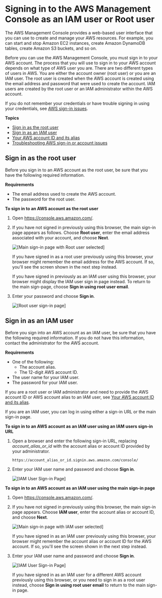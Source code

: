 # Signing in to the AWS Management Console as an IAM user or Root user<a name="console"></a>

The AWS Management Console provides a web\-based user interface that you can use to create and manage your AWS resources\. For example, you can start and stop Amazon EC2 instances, create Amazon DynamoDB tables, create Amazon S3 buckets, and so on\.

Before you can use the AWS Management Console, you must sign in to your AWS account\. The process that you will use to sign in to your AWS account depends on what type of AWS user you are\. There are two different types of users in AWS\. You are either the account owner \(root user\) or you are an IAM user\. The root user is created when the AWS account is created using the email address and password that were used to create the account\. IAM users are created by the root user or an IAM administrator within the AWS account\.

If you do not remember your credentials or have trouble signing in using your credentials, see [AWS sign\-in issues](troubleshoot-aws-sign-in.md)\.

**Topics**
+ [Sign in as the root user](#root-user-sign-in-page)
+ [Sign in as an IAM user](#user-sign-in-page)
+ [Your AWS account ID and its alias](console_account-alias.md)
+ [Troubleshooting AWS sign\-in or account issues](troubleshoot-aws-sign-in.md)

## Sign in as the root user<a name="root-user-sign-in-page"></a>

Before you sign in to an AWS account as the root user, be sure that you have the following required information\.

**Requirements**
+ The email address used to create the AWS account\.
+ The password for the root user\.

**To sign in to an AWS account as the root user**

1. Open [https://console\.aws\.amazon\.com/](https://console.aws.amazon.com/)\.

1. If you have not signed in previously using this browser, the main sign\-in page appears as follows\. Choose **Root user**, enter the email address associated with your account, and choose **Next**\.  

   ![\[Main sign-in page with Root user selected\]](http://docs.aws.amazon.com/IAM/latest/UserGuide/images/sign-in-main-capture.png)

   If you have signed in as a root user previously using this browser, your browser might remember the email address for the AWS account\. If so, you'll see the screen shown in the next step instead\.

   If you have signed in previously as an IAM user using this browser, your browser might display the IAM user sign in page instead\. To return to the main sign\-page, choose **Sign in using root user email**\.

1. Enter your password and choose **Sign in**\. 

   ![\[Root user sign-in page\]](http://docs.aws.amazon.com/IAM/latest/UserGuide/images/sign-in-root-user-capture.png)

## Sign in as an IAM user<a name="user-sign-in-page"></a>

Before you sign into an AWS account as an IAM user, be sure that you have the following required information\. If you do not have this information, contact the administrator for the AWS account\.

**Requirements**
+ One of the following:
  + The account alias\.
  + The 12\-digit AWS account ID\.
+ The user name for your IAM user\.
+ The password for your IAM user\.

If you are a root user or IAM administrator and need to provide the AWS account ID or AWS account alias to an IAM user, see [Your AWS account ID and its alias](console_account-alias.md)\.

If you are an IAM user, you can log in using either a sign\-in URL or the main sign\-in page\.

**To sign in to an AWS account as an IAM user using an IAM users sign\-in URL**

1. Open a browser and enter the following sign\-in URL, replacing *account\_alias\_or\_id* with the account alias or account ID provided by your administrator\.

   ```
   https://account_alias_or_id.signin.aws.amazon.com/console/
   ```

1. Enter your IAM user name and password and choose **Sign in**\.  

   ![\[IAM User Sign-in Page\]](http://docs.aws.amazon.com/IAM/latest/UserGuide/images/sign-in-iam-user-capture.png)

**To sign in to an AWS account as an IAM user using the main sign\-in page**

1. Open [https://console\.aws\.amazon\.com/](https://console.aws.amazon.com/)\.

1. If you have not signed in previously using this browser, the main sign\-in page appears\. Choose **IAM user**, enter the account alias or account ID, and choose **Next**\. 

   ![\[Main sign-in page with IAM user selected\]](http://docs.aws.amazon.com/IAM/latest/UserGuide/images/sign-in-main-capture-iam.png)

   If you have signed in as an IAM user previously using this browser, your browser might remember the account alias or account ID for the AWS account\. If so, you'll see the screen shown in the next step instead\.

1. Enter your IAM user name and password and choose **Sign in**\.  

   ![\[IAM User Sign-in Page\]](http://docs.aws.amazon.com/IAM/latest/UserGuide/images/sign-in-iam-user-capture.png)

   If you have signed in as an IAM user for a different AWS account previously using this browser, or you need to sign in as a root user instead, choose **Sign in using root user email** to return to the main sign\-in page\.